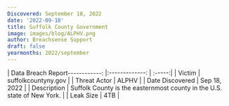 ```yaml
---
Discovered: September 18, 2022
date: '2022-09-18'
title: Suffolk County Government
image: images/blog/ALPHV.png
author: Breachsense Support
draft: false
yearmonths: 2022/september
---
```


| Data Breach Report------------:     |:-------------:    | :-----:|
| Victim      | suffolkcountyny.gov      | 
| Threat Actor      | ALPHV      | 
| Date Discovered      | Sep 18, 2022      | 
| Description      | Suffolk County is the easternmost county in the U.S. state of New York.      | 
| Leak Size      | 4TB      | 

